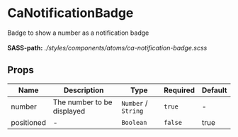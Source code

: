 # CaNotificationBadge

Badge to show a number as a notification badge<br><br> **SASS-path:** _./styles/components/atoms/ca-notification-badge.scss_

## Props

<!-- @vuese:CaNotificationBadge:props:start -->
|Name|Description|Type|Required|Default|
|---|---|---|---|---|
|number|The number to be displayed|`Number` /  `String`|`true`|-|
|positioned|-|`Boolean`|`false`|true|

<!-- @vuese:CaNotificationBadge:props:end -->


